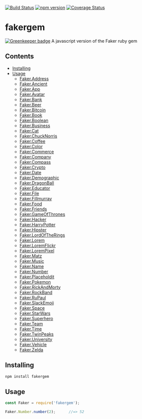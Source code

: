 [![Build Status](https://travis-ci.org/mrstebo/fakergem.svg?branch=master)](https://travis-ci.org/mrstebo/fakergem)
[![npm version](https://badge.fury.io/js/fakergem.svg)](https://badge.fury.io/js/fakergem)
[![Coverage Status](https://coveralls.io/repos/github/mrstebo/fakergem/badge.svg?branch=master)](https://coveralls.io/github/mrstebo/fakergem?branch=master)

# fakergem

[![Greenkeeper badge](https://badges.greenkeeper.io/mrstebo/fakergem.svg)](https://greenkeeper.io/)
A javascript version of the Faker ruby gem

Contents
--------

- [Installing](#installing)
- [Usage](#usage)
  - [Faker.Address](doc/address.md)
  - [Faker.Ancient](doc/ancient.md)
  - [Faker.App](doc/app.md)
  - [Faker.Avatar](doc/avatar.md)
  - [Faker.Bank](doc/bank.md)
  - [Faker.Beer](doc/beer.md)
  - [Faker.Bitcoin](doc/bitcoin.md)
  - [Faker.Book](doc/book.md)
  - [Faker.Boolean](doc/boolean.md)
  - [Faker.Business](doc/business.md)
  - [Faker.Cat](doc/cat.md)
  - [Faker.ChuckNorris](doc/chuck_norris.md)
  - [Faker.Coffee](doc/coffee.md)
  - [Faker.Color](doc/color.md)
  - [Faker.Commerce](doc/commerce.md)
  - [Faker.Company](doc/company.md)
  - [Faker.Compass](doc/compass.md)
  - [Faker.Crypto](doc/crypto.md)
  - [Faker.Date](doc/date.md)
  - [Faker.Demographic](doc/demographic.md)
  - [Faker.DragonBall](doc/dragon_ball.md)
  - [Faker.Educator](doc/educator.md)
  - [Faker.File](doc/file.md)
  - [Faker.Fillmurray](doc/fillmurray.md)
  - [Faker.Food](doc/food.md)
  - [Faker.Friends](doc/friends.md)
  - [Faker.GameOfThrones](doc/game_of_thrones.md)
  - [Faker.Hacker](doc/hacker.md)
  - [Faker.HarryPotter](doc/harry_potter.md)
  - [Faker.Hipster](doc/hipster.md)
  - [Faker.LordOfTheRings](doc/lord_of_the_rings.md)
  - [Faker.Lorem](doc/lorem.md)
  - [Faker.LoremFlickr](doc/lorem_flickr.md)
  - [Faker.LoremPixel](doc/lorem_pixel.md)
  - [Faker.Matz](doc/matz.md)
  - [Faker.Music](doc/music.md)
  - [Faker.Name](doc/name.md)
  - [Faker.Number](doc/number.md)
  - [Faker.Placeholdit](doc/placeholdit.md)
  - [Faker.Pokemon](doc/pokemon.md)
  - [Faker.RickAndMorty](doc/rick_and_morty.md)
  - [Faker.RockBand](doc/rock_band.md)
  - [Faker.RuPaul](doc/ru_paul.md)
  - [Faker.SlackEmoji](doc/slack_emoji.md)
  - [Faker.Space](doc/space.md)
  - [Faker.StarWars](doc/star_wars.md)
  - [Faker.Superhero](doc/superhero.md)
  - [Faker.Team](doc/team.md)
  - [Faker.Time](doc/time.md)
  - [Faker.TwinPeaks](doc/twin_peaks.md)
  - [Faker.University](doc/university.md)
  - [Faker.Vehicle](doc/vehicle.md)
  - [Faker.Zelda](doc/zelda.md)

## Installing

```bash
npm install fakergem
```

## Usage

```js
const Faker = require('fakergem');

Faker.Number.number(2);      //=> 52
```
